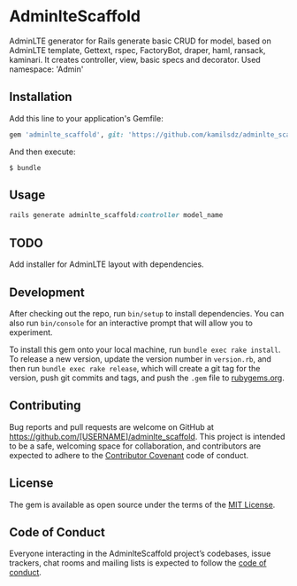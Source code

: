 # AdminlteScaffold

AdminLTE generator for Rails generate basic CRUD for model, based on AdminLTE template, Gettext, rspec, FactoryBot, draper, haml, ransack, kaminari.
It creates controller, view, basic specs and decorator.
Used namespace: 'Admin'

## Installation

Add this line to your application's Gemfile:

```ruby
gem 'adminlte_scaffold', git: 'https://github.com/kamilsdz/adminlte_scaffold.git'
```

And then execute:

    $ bundle


## Usage

```ruby
rails generate adminlte_scaffold:controller model_name
```

## TODO

Add installer for AdminLTE layout with dependencies.

## Development

After checking out the repo, run `bin/setup` to install dependencies. You can also run `bin/console` for an interactive prompt that will allow you to experiment.

To install this gem onto your local machine, run `bundle exec rake install`. To release a new version, update the version number in `version.rb`, and then run `bundle exec rake release`, which will create a git tag for the version, push git commits and tags, and push the `.gem` file to [rubygems.org](https://rubygems.org).

## Contributing

Bug reports and pull requests are welcome on GitHub at https://github.com/[USERNAME]/adminlte_scaffold. This project is intended to be a safe, welcoming space for collaboration, and contributors are expected to adhere to the [Contributor Covenant](http://contributor-covenant.org) code of conduct.

## License

The gem is available as open source under the terms of the [MIT License](https://opensource.org/licenses/MIT).

## Code of Conduct

Everyone interacting in the AdminlteScaffold project’s codebases, issue trackers, chat rooms and mailing lists is expected to follow the [code of conduct](https://github.com/[USERNAME]/adminlte_scaffold/blob/master/CODE_OF_CONDUCT.md).
